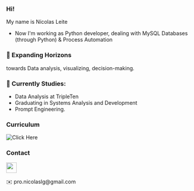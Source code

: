 ### Hi! <br>
My name is Nícolas Leite 
<br>
- Now I'm working as Python developer, dealing with MySQL Databases (through Python) & Process Automation <br>

### 🚀 Expanding Horizons
towards Data analysis, visualizing, decision-making.

### 🧠 Currently Studies:
- Data Analysis at TripleTen 
- Graduating in Systems Analysis and Development 
- Prompt Engineering.


### Curriculum
![Click Here](https://drive.google.com/file/d/1DYqK48WKa6-fcGDNHLe7IAPzKxnarZz6/view?usp=drive_link)

### Contact
<p align="left"></a> <a href="https://www.linkedin.com/in/nicolas-leite-4b088a268/" target="_blank" rel="noreferrer"><img src="https://raw.githubusercontent.com/danielcranney/readme-generator/main/public/icons/socials/linkedin.svg" width="28" height="28" /></a>
</p>
✉️  pro.nicolaslg@gmail.com
